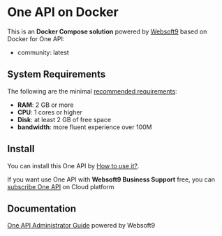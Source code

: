 # One API on Docker  

This is an **Docker Compose solution** powered by [Websoft9](https://www.websoft9.com) based on Docker for One API:


 - community:  latest


## System Requirements

The following are the minimal [recommended requirements](https://openai.justsong.cn):

* **RAM**: 2 GB or more
* **CPU**: 1 cores or higher
* **Disk**: at least 2 GB of free space
* **bandwidth**: more fluent experience over 100M  

## Install

You can install this One API by [How to use it?](https://github.com/Websoft9/docker-library#how-to-use-it).   

If you want use One API with **Websoft9 Business Support** free, you can [subscribe One API](https://www.websoft9.com/apps) on Cloud platform

## Documentation

[One API Administrator Guide](https://support.websoft9.com/docs/oneapi) powered by Websoft9